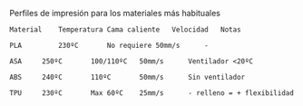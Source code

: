 Perfiles de impresión para los materiales más habituales

	Material	Temperatura	Cama caliente	Velocidad	Notas

	PLA 		230ºC		No requiere	50mm/s		-

	ASA		250ºC		100/110ºC	50mm/s		Ventilador <20ºC
	
	ABS		240ºC		110ºC		50mm/s		Sin ventilador

	TPU		230ºC		Max 60ºC	25mm/s		- relleno = + flexibilidad